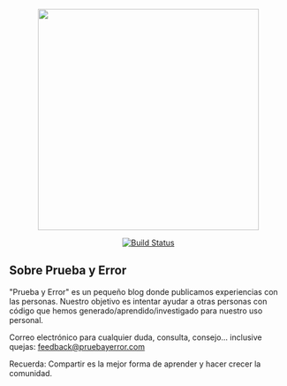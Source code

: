 <p align="center"><a href="https://pruebayerror.com" target="_blank"><img src="https://gilberthrojas.com/media/images/Prueba%20y%20error%20white%20x800-min.png" width="400"></a></p>

<p align="center">
<a href="https://travis-ci.org/laravel/framework"><img src="https://travis-ci.org/laravel/framework.svg" alt="Build Status"></a>
</p>

## Sobre Prueba y Error

"Prueba y Error" es un pequeño blog donde publicamos experiencias con las personas. Nuestro objetivo es intentar ayudar a otras personas con código que hemos generado/aprendido/investigado para nuestro uso personal.

Correo electrónico para cualquier duda, consulta, consejo... inclusive quejas: feedback@pruebayerror.com

Recuerda: Compartir es la mejor forma de aprender y hacer crecer la comunidad.
